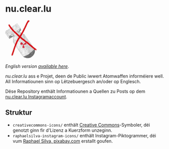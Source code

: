 # nu.clear.lu
<img src="logo/logo-cropped-lowres-noname.jpg" alt="Zeechnung vun enger duerchgestrachener Atomwaff." width="100"/>

_English version [available here](README.md)_.

_nu.clear.lu_ ass e Projet, deen de Public iwwert Atomwaffen informéiere well.
All Informatiounen sinn op Lëtzebuergesch an/oder op Englesch.

Dëse Repository enthält Informatiounen a Quellen zu Posts op dem [nu.clear.lu Instagramaccount](https://www.instagram.com/nu.clear.lu/).

## Struktur
- `creativecommons-icons/` enthält [Creative Commons](https://creativecommons.org/)-Symboler, déi genotzt ginn fir d'Lizenz a Kuerzform unzeginn.
- `raphaelsilva-instagram-icons/` enthält Instagram-Piktogrammer, déi vum [Raphael Silva, pixabay.com](https://pixabay.com/users/raphaelsilva-4702998/) erstallt goufen.
